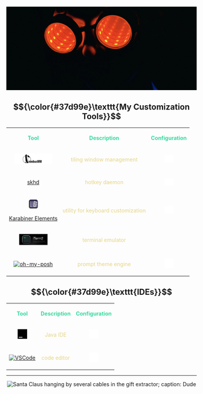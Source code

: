 <p align="center">
    <picture>
        <source media="(prefers-color-scheme: dark)" srcset="./resources/dark.jpeg">
        <source media="(prefers-color-scheme: light)" srcset="./resources/white.jpeg">
        <img alt="Shows an image with a person wearing a pair of cyberpunk style lit glasses" src="./resources/dark.jpeg">
    </picture>
</p>

## $${\color{#37d99e}\texttt{My Customization Tools}}$$

<p align="center">
    <table>
        <tr>
            <th style="color: #37d99e">
                <p align="center">Tool</p>
            </th>
            <th style="color: #37d99e">
                <p align="center">Description</p>
            </th>
            <th style="color: #37d99e">
                <p align="center">Configuration</p>
            </th>
        </tr>
        <tr>
            <td>
                <a href="https://github.com/koekeishiya/yabai">
                    <p align="center">
                        <img alt="Yabai" src="https://github.com/koekeishiya/yabai/raw/master/assets/banner/banner.svg" width="100px"/>
                    </p>
                </a>
            </td>
            <td style="color: #E5D487">
                <p align="center">tiling window management</p>
            </td>
            <td>
                <a href="https://github.com/bogdan23a/.config/blob/main/yabai/yabairc">
                    <p align="center">
                        <img alt="config" src="./resources/cog.png" width="25px">
                    </p>
                </a>
            </td>
        </tr>
        <tr>
            <td>
                <a href="https://github.com/koekeishiya/skhd">
                    <p align="center">skhd</p>
                </a>
            </td>
            <td style="color: #E5D487">
                <p align="center">hotkey daemon<p/>
            </td>
            <td>
                <a href="https://github.com/bogdan23a/.config/blob/main/skhd/skhdrc">
                    <p align="center">
                        <img alt="config" src="./resources/cog.png" width="25px"/>
                    </p>
                </a>
            </td>
        </tr>
        <tr>
            <td style="color: #37d99e">
                <a href="https://github.com/pqrs-org/Karabiner-Elements">
                    <p align="center">
                        <img alt="karabiner elements" src="./resources/karabiner.png" width="25px"/>
                        <p align="center">Karabiner Elements</p>
                    </p>
                </a>
            </td>
            <td style="color: #E5D487">
                <p align="center">utility for keyboard customization</p>
            </td>
            <td>
                <a href="https://github.com/bogdan23a/.config/blob/main/karabiner/karabiner.json">
                    <p align="center">
                        <img alt="config" src="./resources/cog.png" width="25px"/>
                    </p>
                </a>
            </td>
        </tr>
        <tr>
            <td>
                <a href="https://github.com/gnachman/iTerm2">
                    <p align="center">
                        <img alt="iTerm2" src="./resources/iTerm.jpeg" width="75px"/>
                    </p>
                </a>
            </td>
            <td style="color: #E5D487">
                <p align="center">terminal emulator</p>
            </td>
            <td>
                <!-- <a href="#"><img alt="config" src="./resources/cog.png" width="40px"/></a> -->
            </td>
        </tr>
        <tr>
            <td>
                <a href="https://github.com/JanDeDobbeleer/oh-my-posh">
                    <p align="center">
                        <img alt="oh-my-posh" src="https://raw.githubusercontent.com/jandedobbeleer/oh-my-posh/main/website/static/img/logo.png" width="50px"/>
                    </p>
                </a>
            </td>
            <td style="color: #E5D487">
                <p align="center">prompt theme engine</p>
            </td>
            <td>
                <a href="https://github.com/bogdan23a/.config/blob/main/oh-my-posh/bromium.omp.json">
                    <p align="center">
                        <img alt="config" src="./resources/brush.png" width="25px"/>
                    </p>
                </a>
            </td>
        </tr>
    </table>
</p>

## $${\color{#37d99e}\texttt{IDEs}}$$

<p align="center">
    <table>
        <tr>
            <th style="color: #37d99e">
                <p align="center">Tool</p>
            </th>
            <th style="color: #37d99e">
                <p align="center">Description</p>
            </th>
            <th style="color: #37d99e">
                <p align="center">Configuration</p>
            </th>
        </tr>
        <tr>
            <td>
                <a href="">
                    <p align="center">
                        <img alt="IntelliJ" src="./resources/IntelliJ.svg" width="25px"/>
                    </p>
                </a>
            </td>
            <td style="color: #E5D487">
                <p align="center">Java IDE</p>
            </td>
            <td>
                <a href="https://plugins.jetbrains.com/plugin/23426-matrix">
                    <p align="center">
                        <img alt="config" src="./resources/brush.png" width="25px"/>
                    </p>
                </a>
            </td>
        </tr>
        <tr>
            <td>
                <a href="">
                    <p align="center">
                        <img alt="VSCode" src="./resources/vscode.ico" width="25px"/>
                    </p>
                </a>
            </td>
            <td style="color: #E5D487">
                <p align="center">code editor<p/>
            </td>
            <td>
                <a href="https://marketplace.visualstudio.com/items?itemName=TheBromo.bromium">
                    <p align="center">
                        <img alt="config" src="./resources/brush.png" width="25px"/>
                    </p>
                </a>
            </td>
        </tr>
    </table>
</p>

<hr>

<p align="center">
    <img alt="Santa Claus hanging by several cables in the gift extractor; caption: Dude" src="https://preview.redd.it/e1ck7vngll811.png?auto=webp&s=1752dd67c9f55b329170756d91f8d14b896944de">
</p>
